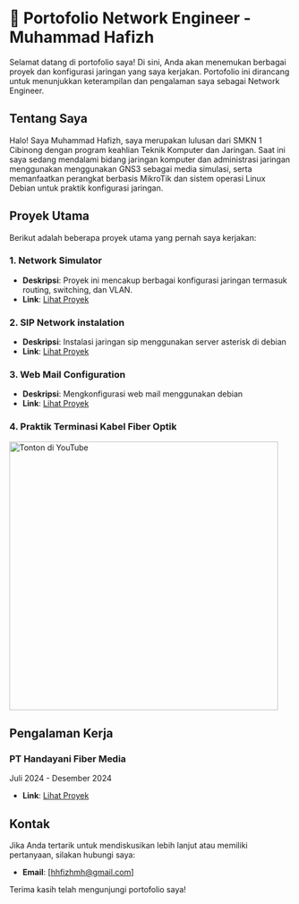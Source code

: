 # 📡 Portofolio Network Engineer - Muhammad Hafizh

Selamat datang di portofolio saya! Di sini, Anda akan menemukan berbagai proyek dan konfigurasi jaringan yang saya kerjakan. Portofolio ini dirancang untuk menunjukkan keterampilan dan pengalaman saya sebagai Network Engineer.

## Tentang Saya
Halo! Saya Muhammad Hafizh, saya merupakan lulusan dari SMKN 1 Cibinong dengan program keahlian Teknik Komputer dan Jaringan. Saat ini saya sedang mendalami bidang jaringan komputer dan administrasi jaringan menggunakan menggunakan GNS3 sebagai media simulasi, serta memanfaatkan perangkat berbasis MikroTik dan sistem operasi Linux Debian untuk praktik konfigurasi jaringan.

## Proyek Utama

Berikut adalah beberapa proyek utama yang pernah saya kerjakan:

### 1. **Network Simulator**
- **Deskripsi**: Proyek ini mencakup berbagai konfigurasi jaringan termasuk routing, switching, dan VLAN.
- **Link**: [Lihat Proyek](Projects/network-simulator)

### 2. **SIP Network instalation**
- **Deskripsi**: Instalasi jaringan sip menggunakan server asterisk di debian
- **Link**: [Lihat Proyek](Projects/sip-network-instalation)
 
### 3. **Web Mail Configuration**
- **Deskripsi**: Mengkonfigurasi web mail menggunakan debian
- **Link**: [Lihat Proyek](Projects/web-mail-configuration)

### 4. **Praktik Terminasi Kabel Fiber Optik**
<a href="https://www.youtube.com/watch?v=nA3naD4q1_w">
  <img src="https://img.youtube.com/vi/nA3naD4q1_w/maxresdefault.jpg" alt="Tonton di YouTube" width="480"/>
</a>

## Pengalaman Kerja                                                                                                                       

### PT Handayani Fiber Media 
Juli 2024 - Desember 2024
- **Link**: [Lihat Proyek](Projects/PKL)

## Kontak

Jika Anda tertarik untuk mendiskusikan lebih lanjut atau memiliki pertanyaan, silakan hubungi saya:

- **Email**: [hhfizhmh@gmail.com]

Terima kasih telah mengunjungi portofolio saya!
